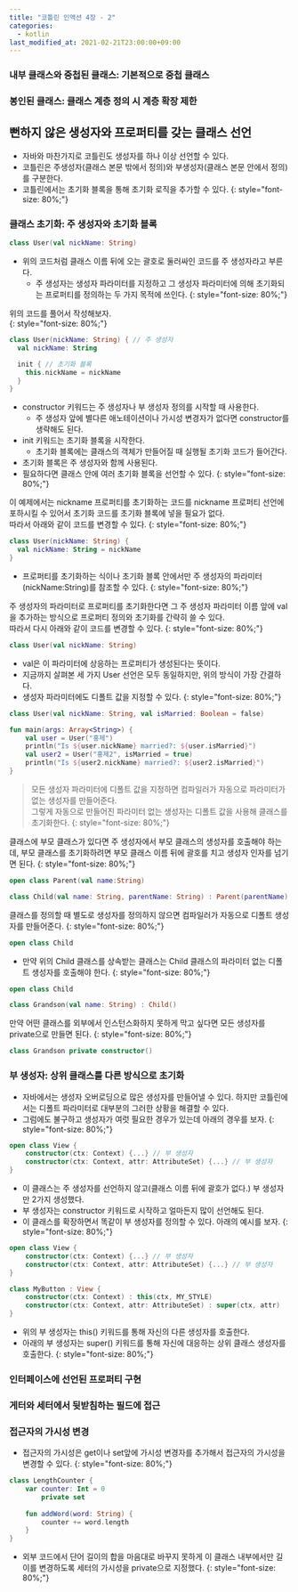 ```yaml
---
title: "코틀린 인액션 4장 - 2"
categories: 
  - kotlin
last_modified_at: 2021-02-21T23:00:00+09:00
---
```

### 내부 클래스와 중첩된 클래스: 기본적으로 중첩 클래스

### 봉인된 클래스: 클래스 계층 정의 시 계층 확장 제한

## 뻔하지 않은 생성자와 프로퍼티를 갖는 클래스 선언
- 자바와 마찬가지로 코틀린도 생성자를 하나 이상 선언할 수 있다.
- 코틀린은 주생성자(클래스 본문 밖에서 정의)와 부생성자(클래스 본문 안에서 정의)를 구분한다.
- 코틀린에서는 초기화 블록을 통해 초기화 로직을 추가할 수 있다.
{: style="font-size: 80%;"}
  
### 클래스 초기화: 주 생성자와 초기화 블록

```kotlin
class User(val nickName: String)
```

- 위의 코드처럼 클래스 이름 뒤에 오는 괄호로 둘러싸인 코드를 주 생성자라고 부른다.
  - 주 생성자는 생성자 파라미터를 지정하고 그 생성자 파라미터에 의해 초기화되는 프로퍼티를 정의하는 두 가지 목적에 쓰인다.
{: style="font-size: 80%;"}
 
위의 코드를 풀어서 작성해보자.  
{: style="font-size: 80%;"}

```kotlin
class User(nickName: String) { // 주 생성자
  val nickName: String

  init { // 초기화 블록
    this.nickName = nickName
  }
}
```

- constructor 키워드는 주 생성자나 부 생성자 정의를 시작할 때 사용한다.
  - 주 생성자 앞에 별다른 애노테이션이나 가시성 변경자가 없다면 constructor를 생략해도 된다.
- init 키워드는 초기화 블록을 시작한다.
  - 초기화 블록에는 클래스의 객체가 만들어질 때 실행될 초기화 코드가 들어간다.
- 초기화 블록은 주 생성자와 함께 사용된다.
- 필요하다면 클래스 안에 여러 초기화 블록을 선언할 수 있다.
{: style="font-size: 80%;"}
  
이 예제에서는 nickname 프로퍼티를 초기화하는 코드를 nickname 프로퍼티 선언에 포하시킬 수 있어서 초기화 코드를 초기화 블록에 넣을 필요가 없다.<br>
따라서 아래와 같이 코드를 변경할 수 있다.
{: style="font-size: 80%;"}

```kotlin
class User(nickName: String) {
  val nickName: String = nickName
}
```

- 프로퍼티를 초기화하는 식이나 초기화 블록 안에서만 주 생성자의 파라미터(nickName:String)를 참조할 수 있다.
{: style="font-size: 80%;"}
  
주 생성자의 파라미터로 프로퍼티를 초기화한다면 그 주 생성자 파라미터 이름 앞에 val을 추가하는 방식으로 프로퍼티 정의와 초기화를 간략히 쓸 수 있다.<br>
따라서 다시 아래와 같이 코드를 변경할 수 있다.
{: style="font-size: 80%;"}

```kotlin
class User(val nickName: String)
```

- val은 이 파라미터에 상응하는 프로퍼티가 생성된다는 뜻이다.
- 지금까지 살펴본 세 가지 User 선언은 모두 동일하지만, 위의 방식이 가장 간결하다.
- 생성자 파라미터에도 디폴트 값을 지정할 수 있다.
{: style="font-size: 80%;"}

```kotlin
class User(val nickName: String, val isMarried: Boolean = false)

fun main(args: Array<String>) {
    val user = User("홍제")
    println("Is ${user.nickName} married?: ${user.isMarried}")
    val user2 = User("홍제2", isMarried = true)
    println("Is ${user2.nickName} married?: ${user2.isMarried}")
}
```

> 모든 생성자 파라미터에 디폴트 값을 지정하면 컴파일러가 자동으로 파라미터가 없는 생성자를 만들어준다.<br>
> 그렇게 자동으로 만들어진 파라미터 없는 생성자는 디폴트 값을 사용해 클래스를 초기화한다.
{: style="font-size: 80%;"}


클래스에 부모 클래스가 있다면 주 생성자에서 부모 클래스의 생성자를 호출해야 하는데, 부모 클래스를 초기화하려면 부모 클래스 이름 뒤에 괄호를 치고 생성자 인자를 넘기면 된다.
{: style="font-size: 80%;"}

```kotlin
open class Parent(val name:String)

class Child(val name: String, parentName: String) : Parent(parentName)
```

클래스를 정의할 때 별도로 생성자를 정의하지 않으면 컴파일러가 자동으로 디폴트 생성자를 만들어준다.
{: style="font-size: 80%;"}

```kotlin
open class Child
```

- 만약 위의 Child 클래스를 상속받는 클래스는 Child 클래스의 파라미터 없는 디폴트 생성자를 호출해야 한다.
{: style="font-size: 80%;"}
  
```kotlin
open class Child

class Grandson(val name: String) : Child()
```

만약 어떤 클래스를 외부에서 인스턴스화하지 못하게 막고 싶다면 모든 생성자를 private으로 만들면 된다.
{: style="font-size: 80%;"}

```kotlin
class Grandson private constructor()
```

### 부 생성자: 상위 클래스를 다른 방식으로 초기화
- 자바에서는 생성자 오버로딩으로 많은 생성자를 만들어낼 수 있다. 하지만 코틀린에서는 디폴트 파라미터로 대부분의 그러한 상황을 해결할 수 있다.
- 그럼에도 불구하고 생성자가 여럿 필요한 경우가 있는데 아래의 경우를 보자.
{: style="font-size: 80%;"}

```kotlin
open class View {
    constructor(ctx: Context) {...} // 부 생성자
    constructor(ctx: Context, attr: AttributeSet) {...} // 부 생성자 
}
```

- 이 클래스는 주 생성자를 선언하지 않고(클래스 이름 뒤에 괄호가 없다.) 부 생성자만 2가지 생성했다.
- 부 생성자는 constructor 키워드로 시작하고 얼마든지 많이 선언해도 된다.
- 이 클래스를 확장하면서 똑같이 부 생성자를 정의할 수 있다. 아래의 예시를 보자.
{: style="font-size: 80%;"}

```kotlin
open class View {
    constructor(ctx: Context) {...} // 부 생성자
    constructor(ctx: Context, attr: AttributeSet) {...} // 부 생성자 
}

class MyButton : View {
    constructor(ctx: Context) : this(ctx, MY_STYLE)
    constructor(ctx: Context, attr: AttributeSet) : super(ctx, attr)
}
```

- 위의 부 생성자는 this() 키워드를 통해 자신의 다른 생성자를 호출한다.
- 아래의 부 생성자는 super() 키워드를 통해 자신에 대응하는 상위 클래스 생성자를 호출한다.
{: style="font-size: 80%;"}

### 인터페이스에 선언된 프로퍼티 구현

### 게터와 세터에서 뒷받침하는 필드에 접근

### 접근자의 가시성 변경
- 접근자의 가시성은 get이나 set앞에 가시성 변경자를 추가해서 접근자의 가시성을 변경할 수 있다.
{: style="font-size: 80%;"}

```kotlin
class LengthCounter {
    var counter: Int = 0
        private set
  
    fun addWord(word: String) {
        counter += word.length
    } 
}
```

- 외부 코드에서 단어 길이의 합을 마음대로 바꾸지 못하게 이 클래스 내부에서만 길이를 변경하도록 세터의 가시성을 private으로 지정했다.
{: style="font-size: 80%;"}